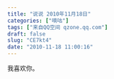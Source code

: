 ```yaml
---
title: "说说 2010年11月18日"
categories: ["嘀咕"]
tags: ["来自QQ空间 qzone.qq.com"]
draft: false
slug: "CE7kt4"
date: "2010-11-18 11:00:16"
---
```


我喜欢你。
